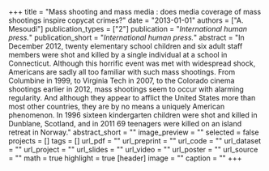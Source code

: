 +++
title = "Mass shooting and mass media : does media coverage of mass shootings inspire copycat crimes?"
date = "2013-01-01"
authors = ["A. Mesoudi"]
publication_types = ["2"]
publication = "_International human press._"
publication_short = "_International human press._"
abstract = "In December 2012, twenty elementary school children and six adult staff members were shot and killed by a single individual at a school in Connecticut. Although this horrific event was met with widespread shock, Americans are sadly all too familiar with such mass shootings. From Columbine in 1999, to Virginia Tech in 2007, to the Colorado cinema shootings earlier in 2012, mass shootings seem to occur with alarming regularity. And although they appear to afflict the United States more than most other countries, they are by no means a uniquely American phenomenon. In 1996 sixteen kindergarten children were shot and killed in Dunblane, Scotland, and in 2011 69 teenagers were killed on an island retreat in Norway."
abstract_short = ""
image_preview = ""
selected = false
projects = []
tags = []
url_pdf = ""
url_preprint = ""
url_code = ""
url_dataset = ""
url_project = ""
url_slides = ""
url_video = ""
url_poster = ""
url_source = ""
math = true
highlight = true
[header]
image = ""
caption = ""
+++
